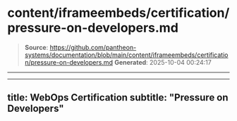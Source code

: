 # content/iframeembeds/certification/pressure-on-developers.md

> **Source**: https://github.com/pantheon-systems/documentation/blob/main/content/iframeembeds/certification/pressure-on-developers.md
> **Generated**: 2025-10-04 00:24:17

---

---
title: WebOps Certification
subtitle: "Pressure on Developers"
---

<Partial file="certification-guide/pressure-on-developers.md" />
